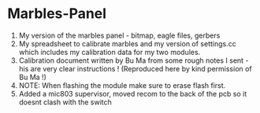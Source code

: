 # Marbles-Panel

1. My version of the marbles panel - bitmap, eagle files, gerbers
2. My spreadsheet to calibrate marbles and my version of settings.cc which includes my calibration data for my two modules.
3. Calibration document written by Bu Ma from some rough notes I sent - his are very clear instructions ! (Reproduced here by kind permission of Bu Ma !)
4. NOTE: When flashing the module make sure to erase flash first.
5. Added a mic803 supervisor, moved recom to the back of the pcb so it doesnt clash with the switch
